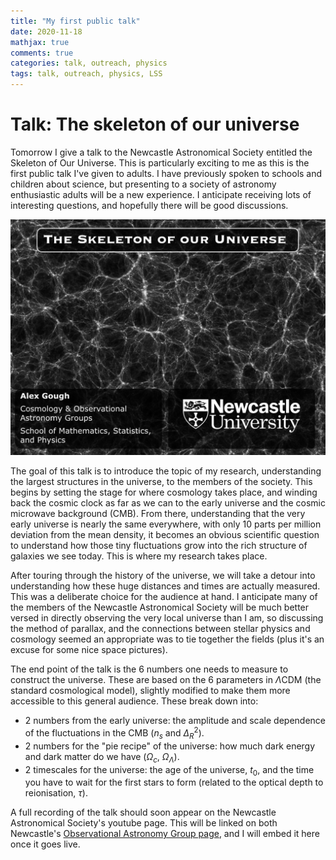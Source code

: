 ```yaml
---
title: "My first public talk"
date: 2020-11-18
mathjax: true
comments: true
categories: talk, outreach, physics
tags: talk, outreach, physics, LSS
---
```

# Talk: The skeleton of our universe

Tomorrow I give a talk to the Newcastle Astronomical Society entitled the Skeleton of Our Universe. This is particularly exciting to me as this is the first public talk I've given to adults. I have previously spoken to schools and children about science, but presenting to a society of astronomy enthusiastic adults will be a new experience. I anticipate receiving lots of interesting questions, and hopefully there will be good discussions.

![The title slide from my talk "The Skeleton of our Universe". It shows the filaments of the cosmic web in the background. The text reads: The Skeleton of Our Universe. Alex Gough. Cosmology & Observational Astronomy Groups. School of Mathematics, Statistics, and Physics, Newcastle University.](../assets/images/title-slide.png)


The goal of this talk is to introduce the topic of my research, understanding the largest structures in the universe, to the members of the society. This begins by setting the stage for where cosmology takes place, and winding back the cosmic clock as far as we can to the early universe and the cosmic microwave background (CMB). From there, understanding that the very early universe is nearly the same everywhere, with only 10 parts per million deviation from the mean density, it becomes an obvious scientific question to understand how those tiny fluctuations grow into the rich structure of galaxies we see today. This is where my research takes place.

After touring through the history of the universe, we will take a detour into understanding how these huge distances and times are actually measured. This was a deliberate choice for the audience at hand. I anticipate many of the members of the Newcastle Astronomical Society will be much better versed in directly observing the very local universe than I am, so discussing the method of parallax, and the connections between stellar physics and cosmology seemed an appropriate was to tie together the fields (plus it's an excuse for some nice space pictures).

The end point of the talk is the 6 numbers one needs to measure to construct the universe. These are based on the 6 parameters in $\Lambda$CDM (the standard cosmological model), slightly modified to make them more accessible to this general audience. These break down into:

* 2 numbers from the early universe: the amplitude and scale dependence of the fluctuations in the CMB ($n_s$ and $\Delta_R^2$).
* 2 numbers for the "pie recipe" of the universe: how much dark energy and dark matter do we have ($\Omega_{c}$, $\Omega_\Lambda$).
* 2 timescales for the universe: the age of the universe, $t_0$, and the time you have to wait for the first stars to form (related to the optical depth to reionisation, $\tau$).

A full recording of the talk should soon appear on the Newcastle Astronomical Society's youtube page. This will be linked on both Newcastle's [Observational Astronomy Group page](https://blogs.ncl.ac.uk/astro-obs/news/), and I will embed it here once it goes live.
